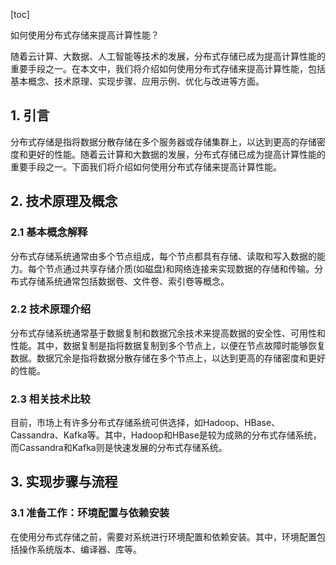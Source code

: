 
[toc]                    
                
                
如何使用分布式存储来提高计算性能？

随着云计算、大数据、人工智能等技术的发展，分布式存储已成为提高计算性能的重要手段之一。在本文中，我们将介绍如何使用分布式存储来提高计算性能，包括基本概念、技术原理、实现步骤、应用示例、优化与改进等方面。

## 1. 引言

分布式存储是指将数据分散存储在多个服务器或存储集群上，以达到更高的存储密度和更好的性能。随着云计算和大数据的发展，分布式存储已成为提高计算性能的重要手段之一。下面我们将介绍如何使用分布式存储来提高计算性能。

## 2. 技术原理及概念

### 2.1 基本概念解释

分布式存储系统通常由多个节点组成，每个节点都具有存储、读取和写入数据的能力。每个节点通过共享存储介质(如磁盘)和网络连接来实现数据的存储和传输。分布式存储系统通常包括数据卷、文件卷、索引卷等概念。

### 2.2 技术原理介绍

分布式存储系统通常基于数据复制和数据冗余技术来提高数据的安全性、可用性和性能。其中，数据复制是指将数据复制到多个节点上，以便在节点故障时能够恢复数据。数据冗余是指将数据分散存储在多个节点上，以达到更高的存储密度和更好的性能。

### 2.3 相关技术比较

目前，市场上有许多分布式存储系统可供选择，如Hadoop、HBase、Cassandra、Kafka等。其中，Hadoop和HBase是较为成熟的分布式存储系统，而Cassandra和Kafka则是快速发展的分布式存储系统。

## 3. 实现步骤与流程

### 3.1 准备工作：环境配置与依赖安装

在使用分布式存储之前，需要对系统进行环境配置和依赖安装。其中，环境配置包括操作系统版本、编译器、库等。


